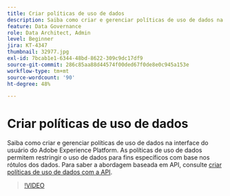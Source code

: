 ```yaml
---
title: Criar políticas de uso de dados
description: Saiba como criar e gerenciar políticas de uso de dados na interface do usuário do Adobe Experience Platform. As políticas de uso de dados permitem restringir o uso de dados para fins específicos com base nos rótulos dos dados.
feature: Data Governance
role: Data Architect, Admin
level: Beginner
jira: KT-4347
thumbnail: 32977.jpg
exl-id: 7bcab1e1-6344-48bd-8622-309c9dc17df9
source-git-commit: 286c85aa88d44574f00ded67f0de8e0c945a153e
workflow-type: tm+mt
source-wordcount: '90'
ht-degree: 48%

---
```


# Criar políticas de uso de dados

Saiba como criar e gerenciar políticas de uso de dados na interface do usuário do Adobe Experience Platform. As políticas de uso de dados permitem restringir o uso de dados para fins específicos com base nos rótulos dos dados. Para saber a abordagem baseada em API, consulte [criar políticas de uso de dados com a API](https://experienceleague.adobe.com/docs/experience-platform/data-governance/policies/create.html).

>[!VIDEO](https://video.tv.adobe.com/v/32977?learn=on&enablevpops)